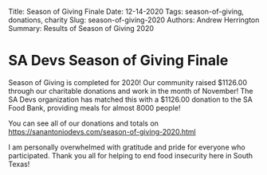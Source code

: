 Title: Season of Giving Finale
Date: 12-14-2020
Tags: season-of-giving, donations, charity
Slug: season-of-giving-2020
Authors: Andrew Herrington 
Summary: Results of Season of Giving 2020

# SA Devs Season of Giving Finale

Season of Giving is completed for 2020! Our community raised $1126.00 through our charitable donations and work in the month of November! The SA Devs organization has matched this with a $1126.00 donation to the SA Food Bank, providing meals for almost 8000 people!

You can see all of our donations and totals on https://sanantoniodevs.com/season-of-giving-2020.html

I am personally overwhelmed with gratitude and pride for everyone who participated. Thank you all for helping to end food insecurity here in South Texas!
